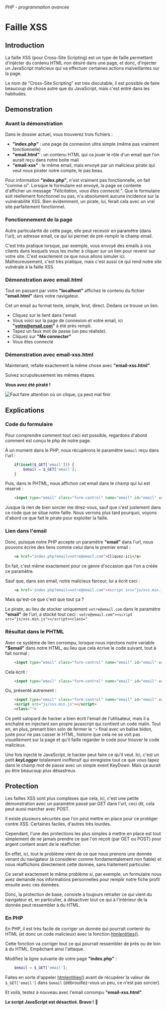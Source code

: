 ###### PHP - programmation avancée

# Faille XSS

## Introduction

La faille XSS (pour Cross-Site Scripting) est un type de faille permettant d'injécter du contenu HTML non désiré dans une page, et donc, d'injecter un JavaScript malicieux qui va effectuer certaines actions malveillantes sur la page.

Le nom de "Cross-Site Scripting" est très discutable, il est possible de faire beaucoup de chose autre que du JavaScript, mais c'est entré dans les habitudes.

## Demonstration

### Avant la démonstration

Dans le dossier actuel, vous trouverez trois fichiers :
- **"index.php"** : une page de connexion ultra simple (même pas vraiment fonctionnelle)
- **"email.html"** : un contenu HTML qui ca jouer le rôle d'un email que l'on aurait reçu dans notre boite mail
- **"email-xss"** : le même email, mais envoyé par un malicieux pirate qui veut nous pirater notre compte, le pas beau.

Pour information **"index.php"**, n'est vraiment pas fonctionnelle, on fait "comme si". Lorsque le formulaire est envoyé, la page se contente d'afficher un message *"Félicitation, vous êtes connecté."*. Que le formulaire soit réellement fonctionnel ou pas, n'a absolument aucune incidence sur la vulnérabilité XSS. Bien évidemment, un pirate, lui, ferait cela avec un vrai site parfaitement fonctionnel.

### Fonctionnement de la page

Autre particularité de cette page, elle peut recevoir en paramêtre (dans l'url), un adresse email, ce qui lui permet de pré-remplir le champ email.

C'est très pratique lorsque, par exemple, vous envoyé des emails à vos clients dans lesquels vous les inviter à cliquer sur un lien pour revenir sur votre site. C'est exactement ce que nous allons simuler ici. Malheureusement, c'est très pratique, mais c'est aussi ce qui rend notre site vulnérale à la faille XSS.

### Démonstration avec email.html

Tout en passant par votre **"localhost"** affichez le contenu du fichier **"email.html"** dans votre navigateur.

Cet un email au format texte, simple, brut, direct. Dedans ce trouve un lien. 

- Cliquez sur le lient dans l'email.
- Vous voici sur la page de connexion et votre email, ici **"votre@email.com"** à été près rempli.
- Tapez un faux mot de passe (un peu réaliste).
- Cliquez sur **"Me connecter"**
- Vous êtes connecté

### Démonstration avec email-xss.html

Maintenant, refaite exactement la même chose avec **"email-xss.html"**.

Suivez scrupuleusement les mêmes étapes.

**Vous avez été piraté !**

![Faut faire attention où on clique, ça peut mal finir](./images/war-games-xss.jpg)

## Explications

### Code du formulaire

Pour comprendre comment tout ceci est possible, regardons d'abord comment est conçu le php de notre page.

À un moment dans le PHP, nous récupérons le paramêtre ```$email``` reçu dans l'url :

```PHP
    if(isset($_GET['email'])) {
        $email = $_GET['email'];
    }
```

Puis, dans le PHTML, nous affichon cet email dans le champ qui lui est réservé :

```html
    <input type="email" class="form-control" name="email" id="email" value="<?=$email?>">
```

Jusque là rien de bien sorcier me direz-vous, sauf que c'est justement dans ce code que se situe notre faille. Nous verrons plus tard pourquoi, voyons d'abord ce que fait le pirate pour exploiter la faille.

### Lien dans l'email

Donc, puisque notre PHP accepte un paramêtre **"email"** dans l'url, nous pouvons écrire des liens comme celui dans le premier email :

```html
    <a href="index.php?email=votre@email.com">Cliquez-ici</a>
```

En fait, c'est même exactement pour ce genre d'occasion que l'on a créée ce paramètre.

Sauf que, dans son email, notre malicieux farceur, lui a écrit ceci :

```html
    <a href='index.php?email=votre@email.com"><script src="js/xss.min.js"></script><class="'>Cliquez-ici</a>
```

Mais qu'est-ce que c'est que tout ça ?

Le pirate, au lieu de stocker uniquement ```votre@email.com``` dans le paramètre **"email"** de l'url, a stocké tout ceci : ```votre@email.com"><script src="js/xss.min.js"></script><class="```

### Résultat dans le PHTML

Avec ce système de lien corrompu, lorsque nous injectons notre variable **"$email"** dans notre HTML, au lieu que cela écrive le code suivant, tout à fait normal :

```html
    <input type="email" class="form-control" name="email" id="email" value="votre@email.com">
```

Cela écrit :

```html
    <input type="email" class="form-control" name="email" id="email" value="votre@email.com"><script src="js/xss.min.js"></script><class="">
```

Ou, présenté autrement :

```html
    <input type="email" class="form-control" name="email" id="email" value="votre@email.com">
    <script src="js/xss.min.js"></script>
    <class="">
```

Ce petit salopard de hacker a bien écrit l'email de l'utilisateur, mais il a enchaîné en injectant son propre javascript qui contient un code malin. Tout en, en plus, prenant bien soin de fermer le ```">``` final avec un balise bidon, juste pour ne pas casser le HTML, histoire que cela ne se voit pas visuellement sur la page et qu'il faille regarder le code pour trouver le code malicieux.

Une fois injecté le JavaScript, le hacker peut faire ce qu'il veut. Ici, c'est un petit ***keyLogger*** totalement inoffensif qui enregistre tout ce que vous tapez dans le champ mot de passe avec un simple event KeyDown. Mais ça aurait pu être beaucoup plus désastreux.

## Protection

Les failles XSS sont plus complexes que cela, ici, c'est une petite démonstration avec un paramètre passé par GET dans l'url, ceci dit, cela peut aussi marcher avec POST.

Il existe plusieurs sécurités que l'on peut mettre en place pour ce protéger contre XSS. Certaines faciles, d'autres très lourdes.

Cependant, l'une des protections les plus simples à mettre en place est tout simplement de ne jamais prendre ce que l'on reçoit (par GET ou POST) pour argent content avant de le réafficher.

En effet, ici, tout le problème vient de ce que nous prenons une donnée venant du navigateur (à considérer comme fondamentalement non fiable) et nous réaffichons directement cette donnée, sans traitement particulier.

Ce serait exactement le même problème si, par exemple, un formulaire nous avez demandé nos informations personnelles pour remplir notre fiche profil ensuite avec ces données.

Donc, la protection de base, consiste à toujours retraiter ce qui vient du navigateur et, en particulier, à désactiver tout ce qui à l'intérieur de la donnée peut ressembler à du HTML.

### En PHP

En PHP, il est très facile de corriger un donnée qui pourrait contenir du HTML (et donc un code malicieux) avec la fonction [htmlentities()](https://www.php.net/manual/fr/function.htmlentities).

Cette fonction va corriger tout ce qui pourrait ressembler de près ou de loin à du HTML. Empêchant ainsi l'attaque.

Modifiez la ligne suivante de votre page **"index.php"** :

```PHP
    $email = $_GET['email'];
```

Faites en sorte d'appeler [htmlentities()](https://www.php.net/manual/fr/function.htmlentities) avant de récupérer la valeur de ```$_GET['email']``` dans ```$email``` (débrouillez-vous un peu, ce n'est pas sorcier).

Et voilà, testez à nouveau avec l'email corrompu **"email-xss.html"**.

**Le script JavaScript est désactivé. Bravo !** 🍾



